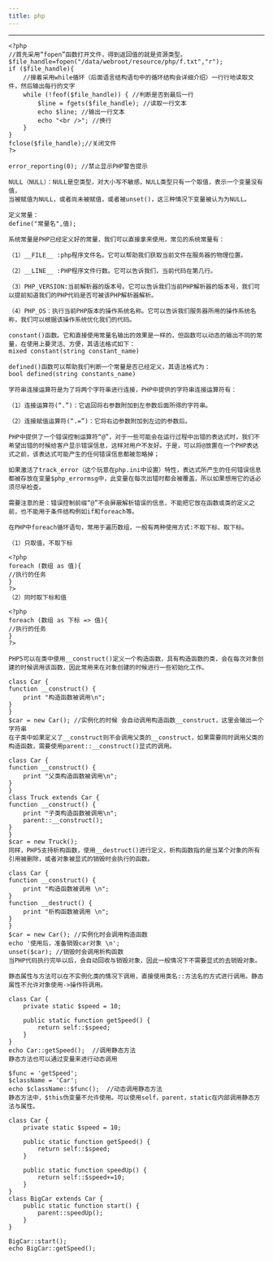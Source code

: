 ```yaml
---
title: php 
---
```

---
<!--more-->
    <?php 
    //首先采用“fopen”函数打开文件，得到返回值的就是资源类型。
    $file_handle=fopen("/data/webroot/resource/php/f.txt","r");
    if ($file_handle){
        //接着采用while循环（后面语言结构语句中的循环结构会详细介绍）一行行地读取文件，然后输出每行的文字
        while (!feof($file_handle)) { //判断是否到最后一行
            $line = fgets($file_handle); //读取一行文本
            echo $line; //输出一行文本
            echo "<br />"; //换行
        }
    }
    fclose($file_handle);//关闭文件
    ?>

    error_reporting(0); //禁止显示PHP警告提示

    NULL（NULL）：NULL是空类型，对大小写不敏感，NULL类型只有一个取值，表示一个变量没有值，
    当被赋值为NULL，或者尚未被赋值，或者被unset()，这三种情况下变量被认为为NULL。

    定义常量：
    define("常量名",值);

    系统常量是PHP已经定义好的常量，我们可以直接拿来使用，常见的系统常量有：

    （1）__FILE__ :php程序文件名。它可以帮助我们获取当前文件在服务器的物理位置。

    （2）__LINE__ :PHP程序文件行数。它可以告诉我们，当前代码在第几行。

    （3）PHP_VERSION:当前解析器的版本号。它可以告诉我们当前PHP解析器的版本号，我们可以提前知道我们的PHP代码是否可被该PHP解析器解析。

    （4）PHP_OS：执行当前PHP版本的操作系统名称。它可以告诉我们服务器所用的操作系统名称，我们可以根据该操作系统优化我们的代码。

    constant()函数。它和直接使用常量名输出的效果是一样的，但函数可以动态的输出不同的常量，在使用上要灵活、方便，其语法格式如下：
    mixed constant(string constant_name)

    defined()函数可以帮助我们判断一个常量是否已经定义，其语法格式为：
    bool defined(string constants_name)

    字符串连接运算符是为了将两个字符串进行连接，PHP中提供的字符串连接运算符有：

    （1）连接运算符(“.”)：它返回将右参数附加到左参数后面所得的字符串。

    （2）连接赋值运算符(“.=”)：它将右边参数附加到左边的参数后。

    PHP中提供了一个错误控制运算符“@”，对于一些可能会在运行过程中出错的表达式时，我们不希望出错的时候给客户显示错误信息，这样对用户不友好。于是，可以将@放置在一个PHP表达式之前，该表达式可能产生的任何错误信息都被忽略掉；

    如果激活了track_error（这个玩意在php.ini中设置）特性，表达式所产生的任何错误信息都被存放在变量$php_errormsg中，此变量在每次出错时都会被覆盖，所以如果想用它的话必须尽早检查。

    需要注意的是：错误控制前缀“@”不会屏蔽解析错误的信息，不能把它放在函数或类的定义之前，也不能用于条件结构例如if和foreach等。

    在PHP中foreach循环语句，常用于遍历数组，一般有两种使用方式:不取下标、取下标。

    （1）只取值，不取下标

    <?php
    foreach (数组 as 值){
    //执行的任务
    }
    ?>
    （2）同时取下标和值

    <?php
    foreach (数组 as 下标 => 值){
    //执行的任务
    }
    ?>

    PHP5可以在类中使用__construct()定义一个构造函数，具有构造函数的类，会在每次对象创建的时候调用该函数，因此常用来在对象创建的时候进行一些初始化工作。

    class Car {
    function __construct() {
        print "构造函数被调用\n";
    }
    }
    $car = new Car(); //实例化的时候 会自动调用构造函数__construct，这里会输出一个字符串
    在子类中如果定义了__construct则不会调用父类的__construct，如果需要同时调用父类的构造函数，需要使用parent::__construct()显式的调用。

    class Car {
    function __construct() {
        print "父类构造函数被调用\n";
    }
    }
    class Truck extends Car {
    function __construct() {
        print "子类构造函数被调用\n";
        parent::__construct();
    }
    }
    $car = new Truck();
    同样，PHP5支持析构函数，使用__destruct()进行定义，析构函数指的是当某个对象的所有引用被删除，或者对象被显式的销毁时会执行的函数。

    class Car {
    function __construct() {
        print "构造函数被调用 \n";
    }
    function __destruct() {
        print "析构函数被调用 \n";
    }
    }
    $car = new Car(); //实例化时会调用构造函数
    echo '使用后，准备销毁car对象 \n';
    unset($car); //销毁时会调用析构函数
    当PHP代码执行完毕以后，会自动回收与销毁对象，因此一般情况下不需要显式的去销毁对象。

    静态属性与方法可以在不实例化类的情况下调用，直接使用类名::方法名的方式进行调用。静态属性不允许对象使用->操作符调用。

    class Car {
        private static $speed = 10;
        
        public static function getSpeed() {
            return self::$speed;
        }
    }
    echo Car::getSpeed();  //调用静态方法
    静态方法也可以通过变量来进行动态调用

    $func = 'getSpeed';
    $className = 'Car';
    echo $className::$func();  //动态调用静态方法
    静态方法中，$this伪变量不允许使用。可以使用self，parent，static在内部调用静态方法与属性。

    class Car {
        private static $speed = 10;
        
        public static function getSpeed() {
            return self::$speed;
        }
        
        public static function speedUp() {
            return self::$speed+=10;
        }
    }
    class BigCar extends Car {
        public static function start() {
            parent::speedUp();
        }
    }

    BigCar::start();
    echo BigCar::getSpeed();